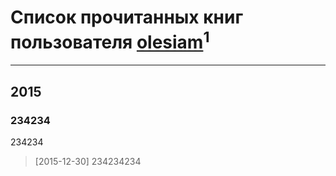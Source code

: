 # Список прочитанных книг пользователя [olesiam](http://vk.com/id9247196)<sup>1</sup>
---

## 2015

### 234234
234234
> [2015-12-30] 234234234



